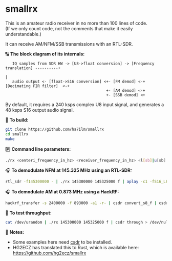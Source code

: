 # smallrx

This is an amateur radio receiver in no more than 100 lines of code.  
(If we only count code, not the comments that make it easily understandable.)

It can receive AM/NFM/SSB transmissions with an RTL-SDR.

:capital_abcd: **The block diagram of its internals:**

```                       
   IQ samples from SDR HW -> [U8->float conversion] -> [Frequency translation] ----------+
                                                                                         |
   audio output <- [float->S16 conversion] <+- [FM demod] <-+ [Decimating FIR filter]  <-+
                                            +- [AM demod] <-+
                                            +- [SSB demod] <+
```

By default, it requires a 240 ksps complex U8 input signal, and generates a 48 ksps S16 output audio signal.

:hammer: **To build:**
```bash
git clone https://github.com/ha7ilm/smallrx
cd smallrx
make
```

:hash: **Command line parameters:**
```bash
./rx <centeri_frequency_in_hz> <receiver_frequency_in_hz> <l[sb]|u[sb]|a[m]|f[m]>
```

:headphones: **To demodulate NFM at 145.325 MHz using an RTL-SDR:**
```bash
rtl_sdr -f145300000 - | ./rx 145300000 145325000 f | aplay -c1 -fS16_LE -r48000
```

:headphones: **To demodulate AM at 0.873 MHz using a HackRF:**
```bash
hackrf_transfer -s 2400000 -f 893000 -a1 -r- | csdr convert_s8_f | csdr fir_decimate_cc 10 | csdr gain_ff 30 | csdr convert_f_u8 | ./rx 893000 873000 a | mplayer -cache 1024 -quiet -rawaudio samplesize=2:channels=1:rate=48000 -demuxer rawaudio -
```

:rocket: **To test throughput:**
```bash
cat /dev/urandom | ./rx 145300000 145325000 f | csdr through > /dev/null
```

:blue_book: **Notes:**

* Some examples here need [csdr](https://github.com/simonyiszk/csdr) to be installed.
* HG2ECZ has translated this to Rust, which is available here: https://github.com/hg2ecz/smallrx
